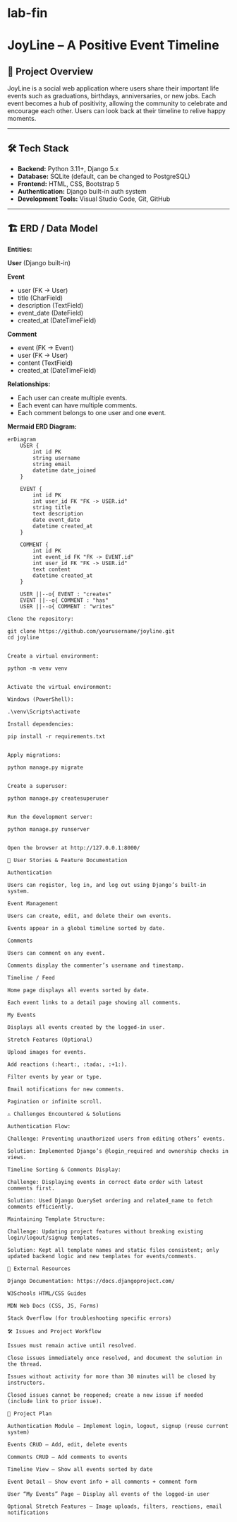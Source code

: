# lab-fin
# JoyLine – A Positive Event Timeline

## 📖 Project Overview
JoyLine is a social web application where users share their important life events such as graduations, birthdays, anniversaries, or new jobs. Each event becomes a hub of positivity, allowing the community to celebrate and encourage each other. Users can look back at their timeline to relive happy moments.

---

## 🛠️ Tech Stack
- **Backend:** Python 3.11+, Django 5.x  
- **Database:** SQLite (default, can be changed to PostgreSQL)  
- **Frontend:** HTML, CSS, Bootstrap 5  
- **Authentication:** Django built-in auth system  
- **Development Tools:** Visual Studio Code, Git, GitHub  

---

## 🏗️ ERD / Data Model

**Entities:**

**User** (Django built-in)  

**Event**  
- user (FK → User)  
- title (CharField)  
- description (TextField)  
- event_date (DateField)  
- created_at (DateTimeField)  

**Comment**  
- event (FK → Event)  
- user (FK → User)  
- content (TextField)  
- created_at (DateTimeField)  

**Relationships:**  
- Each user can create multiple events.  
- Each event can have multiple comments.  
- Each comment belongs to one user and one event.

**Mermaid ERD Diagram:**
```mermaid
erDiagram
    USER {
        int id PK
        string username
        string email
        datetime date_joined
    }

    EVENT {
        int id PK
        int user_id FK "FK -> USER.id"
        string title
        text description
        date event_date
        datetime created_at
    }

    COMMENT {
        int id PK
        int event_id FK "FK -> EVENT.id"
        int user_id FK "FK -> USER.id"
        text content
        datetime created_at
    }

    USER ||--o{ EVENT : "creates"
    EVENT ||--o{ COMMENT : "has"
    USER ||--o{ COMMENT : "writes"

Clone the repository:

git clone https://github.com/yourusername/joyline.git
cd joyline


Create a virtual environment:

python -m venv venv


Activate the virtual environment:

Windows (PowerShell):

.\venv\Scripts\activate

Install dependencies:

pip install -r requirements.txt


Apply migrations:

python manage.py migrate


Create a superuser:

python manage.py createsuperuser


Run the development server:

python manage.py runserver


Open the browser at http://127.0.0.1:8000/

🧩 User Stories & Feature Documentation

Authentication

Users can register, log in, and log out using Django’s built-in system.

Event Management

Users can create, edit, and delete their own events.

Events appear in a global timeline sorted by date.

Comments

Users can comment on any event.

Comments display the commenter’s username and timestamp.

Timeline / Feed

Home page displays all events sorted by date.

Each event links to a detail page showing all comments.

My Events

Displays all events created by the logged-in user.

Stretch Features (Optional)

Upload images for events.

Add reactions (:heart:, :tada:, :+1:).

Filter events by year or type.

Email notifications for new comments.

Pagination or infinite scroll.

⚠️ Challenges Encountered & Solutions

Authentication Flow:

Challenge: Preventing unauthorized users from editing others’ events.

Solution: Implemented Django’s @login_required and ownership checks in views.

Timeline Sorting & Comments Display:

Challenge: Displaying events in correct date order with latest comments first.

Solution: Used Django QuerySet ordering and related_name to fetch comments efficiently.

Maintaining Template Structure:

Challenge: Updating project features without breaking existing login/logout/signup templates.

Solution: Kept all template names and static files consistent; only updated backend logic and new templates for events/comments.

🔗 External Resources

Django Documentation: https://docs.djangoproject.com/

W3Schools HTML/CSS Guides

MDN Web Docs (CSS, JS, Forms)

Stack Overflow (for troubleshooting specific errors)

🛠️ Issues and Project Workflow

Issues must remain active until resolved.

Close issues immediately once resolved, and document the solution in the thread.

Issues without activity for more than 30 minutes will be closed by instructors.

Closed issues cannot be reopened; create a new issue if needed (include link to prior issue).

📅 Project Plan

Authentication Module – Implement login, logout, signup (reuse current system)

Events CRUD – Add, edit, delete events

Comments CRUD – Add comments to events

Timeline View – Show all events sorted by date

Event Detail – Show event info + all comments + comment form

User “My Events” Page – Display all events of the logged-in user

Optional Stretch Features – Image uploads, filters, reactions, email notifications